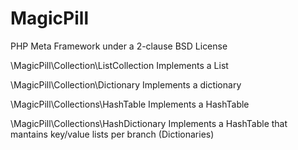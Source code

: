 MagicPill
=========

PHP Meta Framework under a 2-clause BSD License

\MagicPill\Collection\ListCollection
  Implements a List
  
\MagicPill\Collection\Dictionary
  Implements a dictionary

\MagicPill\Collections\HashTable
  Implements a HashTable
  
\MagicPill\Collections\HashDictionary
  Implements a HashTable that mantains key/value lists per branch (Dictionaries)
  
  
